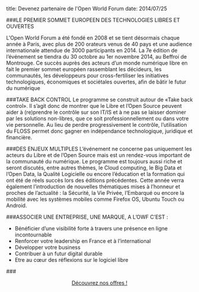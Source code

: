 title: Devenez partenaire de l'Open World Forum
date: 2014/07/25


###LE PREMIER SOMMET EUROPEEN DES TECHNOLOGIES LIBRES ET OUVERTES

L'Open World Forum a été fondé en 2008 et se tient désormais chaque année à Paris, avec plus de 200 orateurs venus de 40 pays et une audience internationale attendue de 3000 participants en 2014. La 7e édition de l’événement se tiendra du 30 octobre au 1er novembre 2014, au Beffroi de Montrouge. 
Ce succès auprès des acteurs d’un monde numérique libre en fait le premier sommet européen rassemblant les décideurs, les communautés, les développeurs pour cross-fertiliser les initiatives technologiques, économiques et sociétales ouvertes, afin de bâtir le futur du numérique


###TAKE BACK CONTROL
Le programme se construit autour de «Take back control». Il s’agit donc de montrer que le Libre et l’Open Source peuvent aider à (re)prendre le contrôle sur son IT/IS et à ne pas se  laisser dominer par les solutions non-libres, que ce soit professionnellement ou dans votre vie personnelle. Au lieu de perdre progressivement le contrôle, l’utilisation du FLOSS permet donc gagner en indépendance technologique, juridique et financière.


###DES ENJEUX MULTIPLES
L’événement ne concerne pas uniquement les acteurs du Libre et de l’Open Source mais est un rendez-vous important de la communauté du numérique. Le programme est toujours aussi riche et seront discutés, entre autres thèmes, le Cloud computing, le Big Data et l’Open Data, la Qualité Logicielle ou encore l’éducation et la formation qui ont été de réels succès lors des éditions précédentes. Cette année verra également l’introduction de nouvelles thématiques mises à l’honneur et proches de l’actualité : la Sécurité, la Vie Privée, l’Embarqué ou encore la mobilité avec les systèmes mobiles comme Firefox OS, Ubuntu Touch ou Android.


###ASSOCIER UNE ENTREPRISE, UNE MARQUE, A L’OWF C’EST :
* Bénéficier d’une visibilité forte à travers une présence en ligne incontournable
* Renforcer votre leadership en France et à l’international
* Développer votre business
* Contribuer à un futur digital durable
* Etre au cœur des réflexions sur le logiciel libre 



###<p align="center"><a href="/static/Documents/Sponsoring opportunities 2014.pdf" target="_blank">Découvrez nos offres !</a></p>
